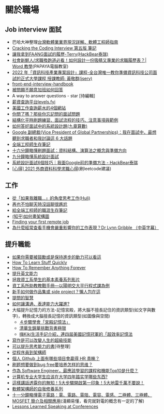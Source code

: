 # 關於職場
## Job interview 面試
- 巴哈大神整理[台灣軟體業業界現況詳解、軟體工程師指南](https://forum.gamer.com.tw/C.php?bsn=60076&snA=5444020)
- [Cracking the Coding Interview 第五版 筆記](https://hackmd.io/@Rance/Byhz8-eJE)
- [讓我拿到FAANG面試的履歷-Terry(HackBear泰瑞)](https://youtu.be/MsbzY6QbRVA)
- [社會新鮮人/求職換跑道必看！如何設計一份吸睛又專業的求職履歷表？| Word 教學](https://youtu.be/WxSKFX5lftY)(PAPAYA電腦教室)
- [2022 年「資訊科技產業專案設計」課程-全台灣唯一教你準備資訊科技公司面試的正式大學課程 授課教師: 黃敬群(jserv)](https://hackmd.io/@sysprog/BJLSJ3ggi)
- [front-end-interview-handbook](https://github.com/yangshun/front-end-interview-handbook)
- [被問願不願意加班如何回答](work_overtime.md)
- A way to answer questions - star [待編輯]
- [薪資查詢平台levels.fyi](https://www.levels.fyi/?compare=Google,Facebook,Microsoft&track=Software%20Engineer)
- [美國工作查詢薪水的4個網站](https://aillynotes.com/salary/)
- [你問了嗎？那些你忘記問的面試問題](https://www.gvm.com.tw/article/43290)
- [結構化平時刷題練習、面試流程的技巧、注意事項與範例](https://yschen25.blogspot.com/2022/02/coding-interview.html)
- [如何答好面試中的系統設計題(九章算數)](https://github.com/ninechapter-algorithm/linghu-algorithm-templete/blob/master/%E7%B3%BB%E7%BB%9F%E8%AE%BE%E8%AE%A1%20Syestem%20Design/%E5%A6%82%E4%BD%95%E7%AD%94%E5%A5%BD%E9%9D%A2%E8%AF%95%E4%B8%AD%E7%9A%84%E7%B3%BB%E7%BB%9F%E8%AE%BE%E8%AE%A1%E9%A2%98.md)
- [Google 副總裁(Vice President of Global Partnerships)：我在面試中，最想聽到求職者和我討論這 6 大話題](https://buzzorange.com/techorange/2021/03/15/google-vp-six-interview-topic/)
- [全端工程師生存筆記](https://ithelp.ithome.com.tw/articles/10259659)
- [十六分鐘略懂刷題面試：資料結構、演算法之概念與準備方向](https://youtu.be/sAjkAz75jis)
- [九分鐘略懂系統設計面試](https://youtu.be/Y93BGebBwEE)
- [系統設計面試6個技巧｜我面Google前的準備方法 - HackBear泰瑞](https://youtu.be/zomYKjlvJGU)
- [[心得] 2021 外商資料科學求職心得](https://www.ptt.cc/bbs/Soft_Job/M.1646066584.A.403.html)(刷leetcode建議)


## 工作
- [從「如果我離職…」的角度思考工作(Huli)](https://hulitw.medium.com/think-as-if-i-quit-f384091ca2f6)
- [再也不怕聊天時沒話聊很尷尬](chat.md)
- [給全端工程師的職涯生存筆記](https://github.com/dean9703111/full-stack-developer-note)
- [(知乎)如何畫架構圖](https://www.zhihu.com/question/27440059/answer/2797076698)
- [Finding your first remote job](https://www.joshwcomeau.com/career/remote-work-pt2/)
- [為什麼經常查看手機會嚴重影響你的工作表現？Dr Lynn Gribble （中英字幕）](https://youtu.be/cOTnfxiVlxU)

## 提升職能
- [如果你需要被鼓勵或是保持進步的動力可以看這](motivate.md)
- [How To Learn Stuff Quickly](https://www.joshwcomeau.com/blog/how-to-learn-stuff-quickly/)
- [How To Remember Anything Forever](https://ncase.me/remember/)
- [提升英文能力](english.md)
- [拯救資工系學生的基本素養系列影片](https://youtube.com/playlist?list=PLCOCSTovXmudP_dZi1T9lNHLOtqpK9e2P)
- [資工系所助教教戰手冊—以陽明交大平行程式課為例](https://tigercosmos.xyz/post/2021/05/story/ta-of-parallel-programming-course/?fbclid=IwAR2cbFfqkK9qxjiaBiX7pXKM82PHYUiNiiGZc4HSwKy9N9mwVePuKWVBw9w)
- [新手如何做作品集或 side project？懶人包在這](https://ithelp.ithome.com.tw/articles/10242875)
- [提問的智慧](https://github.com/ryanhanwu/How-To-Ask-Questions-The-Smart-Way)
- [如何讓溝通、表達能力大躍進?](express.md) 
- 大幅提升記憶力的方法-記憶宮殿，將大腦不擅長記住的資訊類型(如文字與數字)，轉換成大腦擅長記憶的資訊類型(如圖像與空間)  
  - [４步驟學會「宮殿記憶法」](https://www.cheers.com.tw/article/article.action?id=5099857&page=2)  
  - [清華生錦華挑戰背書極限](https://www.youtube.com/watch?v=3Xe9x_ysCug)
  - [嗨Kiki生活手記介紹，連四屆美國記憶冠軍的「超效率記憶法](https://www.youtube.com/watch?v=Tfe30t4K33g)
- [寫作是可以改變人生的超級技能](https://twitter.com/coolxiao/status/1554667451203276801?s=21)
- [可以提升思考能力的書](https://github.com/xiaolai/everyone-can-use-english/blob/master/chapter2.md#7-%E6%9B%B4%E9%87%8D%E8%A6%81%E7%9A%84%E6%98%AF%E6%80%9D%E8%80%83%E8%83%BD%E5%8A%9B)[待整理]
- [從程序員到架構師](https://mp.weixin.qq.com/s/CqRruULCJQCa5cbxVk66uA?fbclid=IwAR2nYma5SRCjnJ2KxMu9L4TkN52BjyDhWSGarhJc6lutGB5e1TkvLSjYjpI)
- [個人 Github 上面有哪些項目會贏得 HR 青睞？](https://www.zhihu.com/question/29356997/answer/1833318847)
- [刷题想要做到bug free要培养怎样的思维？](https://www.zhihu.com/question/31786933)
- [作為 Software Engineer，最應該學習的課程和機能Top10是什麼？](https://www.zhihu.com/question/61717398/answer/2627788864)
- [计算机专业大学生应该在大学四年踏实学哪些东西?](https://www.zhihu.com/question/27368268/answer/2615479673)
- [這樣講話透露你的無知！5大步驟開啟第一印象！5大地雷千萬不要說！](https://youtu.be/1y7ZnuluFcg)
- [軟體架構師的自我修養系列](https://ithelp.ithome.com.tw/users/20146414/ironman/5313)
- [十一分鐘略懂電子電路：電、電路、電阻、電容、電感、二極體、三極體、MOSFET 簡介及相關應用](https://youtu.be/V3A0fxmhYrg)(淺顯易懂，看完就對電的概念有一定的了解)
- [Lessons Learned Speaking at Conferences](https://www.joshwcomeau.com/career/lessons-learned-speaking-at-conferences/)
